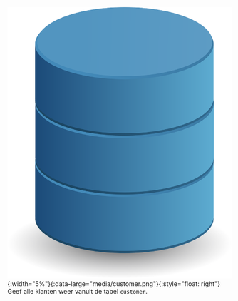 

![database icon](media/database.png "DB"){:width="5%"}{:data-large="media/customer.png"}{:style="float: right"}
Geef alle klanten weer vanuit de tabel `customer`.